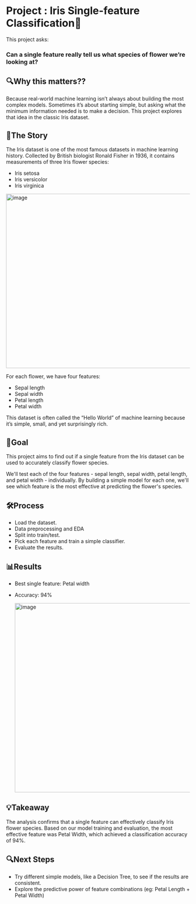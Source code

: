 # Project : Iris Single-feature Classification🌸

This project asks: 
### Can a single feature really tell us what species of flower we’re looking at?

## 🔍Why this matters??
Because real-world machine learning isn’t always about building the most complex models. Sometimes it’s about starting simple, but asking what the minimum information needed is to make a decision. This project explores that idea in the classic Iris dataset.


## 📖The Story
The Iris dataset is one of the most famous datasets in machine learning history. Collected by British biologist Ronald Fisher in 1936, it contains measurements of three Iris flower species:
* Iris setosa
* Iris versicolor
* Iris virginica

<img width="1275" height="477" alt="image" src="https://github.com/user-attachments/assets/aaea2925-76ac-4159-8dad-e62a8ea282c5" />


For each flower, we have four features:
* Sepal length
* Sepal width
* Petal length
* Petal width

This dataset is often called the “Hello World” of machine learning because it’s simple, small, and yet surprisingly rich.

## 🎯Goal
This project aims to find out if a single feature from the Iris dataset can be used to accurately classify flower species.

We'll test each of the four features - sepal length, sepal width, petal length, and petal width - individually. 
By building a simple model for each one, we'll see which feature is the most effective at predicting the flower's species. 

## 🛠️Process
* Load the dataset.
* Data preprocessing and EDA
* Split into train/test.
* Pick each feature and train a simple classifier.
* Evaluate the results.


## 📊Results
* Best single feature: Petal width
* Accuracy: 94%
  
  <img width="1053" height="518" alt="image" src="https://github.com/user-attachments/assets/2e6392eb-52c8-499d-9cbf-4aa6d9d596ba" />



## 💡Takeaway
The analysis confirms that a single feature can effectively classify Iris flower species.
Based on our model training and evaluation, the most effective feature was Petal Width, which achieved a classification accuracy of 94%.

## 🔍Next Steps
* Try different simple models, like a Decision Tree, to see if the results are consistent.
* Explore the predictive power of feature combinations (eg: Petal Length + Petal Width)
